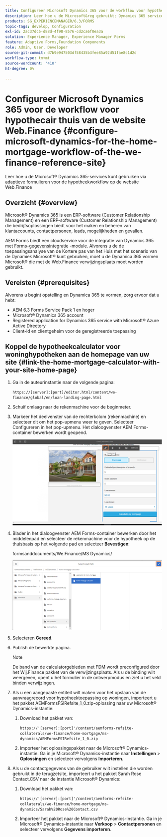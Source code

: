 ```yaml
---
title: Configureer Microsoft Dynamics 365 voor de workflow voor hypothecair thuis van de website Web.Finance
description: Leer hoe u de Microsoft&reg gebruikt; Dynamics 365 services via adaptieve formulieren voor de workflow voor hypotheken thuis van de website Web.Finance Reference.
products: SG_EXPERIENCEMANAGER/6.3/FORMS
topic-tags: develop, Configuration
exl-id: 2ac37dc5-d88d-4f98-8576-cd2ca6f0ea3a
solution: Experience Manager, Experience Manager Forms
feature: Adaptive Forms,Foundation Components
role: Admin, User, Developer
source-git-commit: d7b9e947503df58435b3fee85a92d51fae8c1d2d
workflow-type: tm+mt
source-wordcount: '410'
ht-degree: 0%

---
```


# Configureer Microsoft Dynamics 365 voor de workflow voor hypothecair thuis van de website Web.Finance {#configure-microsoft-dynamics-for-the-home-mortgage-workflow-of-the-we-finance-reference-site}

Leer hoe u de Microsoft® Dynamics 365-services kunt gebruiken via adaptieve formulieren voor de hypotheekworkflow op de website Web.Finance

## Overzicht {#overview}

Microsoft® Dynamics 365 is een ERP-software (Customer Relationship Management) en een ERP-software (Customer Relationship Management) die bedrijfsoplossingen biedt voor het maken en beheren van klantaccounts, contactpersonen, leads, mogelijkheden en gevallen.

AEM Forms biedt een cloudservice voor de integratie van Dynamics 365 met [Forms-gegevensintegratie](/help/forms/using/data-integration.md) -module. Alvorens u de de toepassingsanalyse van de Kortere pas van het Huis met het scenario van de Dynamiek Microsoft® kunt gebruiken, moet u de Dynamica 365 vormen Microsoft® die met de Web.Finance verwijzingsplaats moet worden gebruikt.

## Vereisten {#prerequisites}

Alvorens u begint opstelling en Dynamica 365 te vormen, zorg ervoor dat u hebt:

* AEM 6.3 Forms Service Pack 1 en hoger
* Microsoft® Dynamics 365 account
* Registered application for Dynamics 365 service with Microsoft® Azure Active Directory
* Client-id en clientgeheim voor de geregistreerde toepassing

## Koppel de hypotheekcalculator voor woninghypotheken aan de homepage van uw site {#link-the-home-mortgage-calculator-with-your-site-home-page}

1. Ga in de auteurinstantie naar de volgende pagina:

   `https://[server]:[port]/editor.html/content/we-finance/global/en/loan-landing-page.html`

1. Schuif omlaag naar de rekenmachine voor de beginmeter.
1. Markeer het deelvenster van de rechterkolom (rekenmachine) en selecteer dit om het pop-upmenu weer te geven. Selecteer Configureren in het pop-upmenu. Het dialoogvenster AEM Forms-container bewerken wordt geopend.

   ![calculatorConfigurpanel](assets/calculatorconfigurepanel.png)

1. Blader in het dialoogvenster AEM Forms-container bewerken door het middelenpad en selecteer de rekenmachine voor de hypotheek op de thuisbasis op het volgende pad en selecteer **Bevestigen**:

   formsanddocuments/We.Finance/MS Dynamics/

   ![selectassetpath](assets/selectassetpath.png)

1. Selecteren **Gereed**.
1. Publish de bewerkte pagina.

   >[!NOTE]
   >
   >De band van de calculatorgebieden met FDM wordt preconfigured door het Wij.Finance pakket van de verwijzingsplaats. Als u de binding wilt weergeven, opent u het formulier in de ontwerpmodus en ziet u het veld binden verwijzingen.

1. Als u een aangepaste entiteit wilt maken voor het opslaan van de aanvraagrecord voor hypotheektoepassing op woningen, importeert u het pakket AEMFormsFSIRefsite_1_0.zip-oplossing naar uw Microsoft® Dynamics-instantie:

   1. Download het pakket van:

      `https://'[server]:[port]'/content/aemforms-refsite-collaterals/we-finance/home-mortgage/ms-dynamics/AEMFormsFSIRefsite_1_0.zip`

   1. Importeer het oplossingspakket naar de Microsoft® Dynamics-instantie. Ga in je Microsoft® Dynamics-instantie naar **Instellingen** > **Oplossingen** en selecteer vervolgens **Importeren**.

1. Als u de contactgegevens van de gebruiker wilt instellen die worden gebruikt in de terugzetsite, importeert u het pakket Sarah Rose Contact.CSV naar de instantie Microsoft® Dynamics:

   1. Download het pakket van:

      `https://'[server]:[port]'/content/aemforms-refsite-collaterals/we-finance/home-mortgage/ms-dynamics/Sarah%20Rose%20Contact.csv`

   1. Importeer het pakket naar de Microsoft® Dynamics-instantie. Ga in je Microsoft® Dynamics-instantie naar **Verkoop** > **Contactpersonen** en selecteer vervolgens **Gegevens importeren**.
